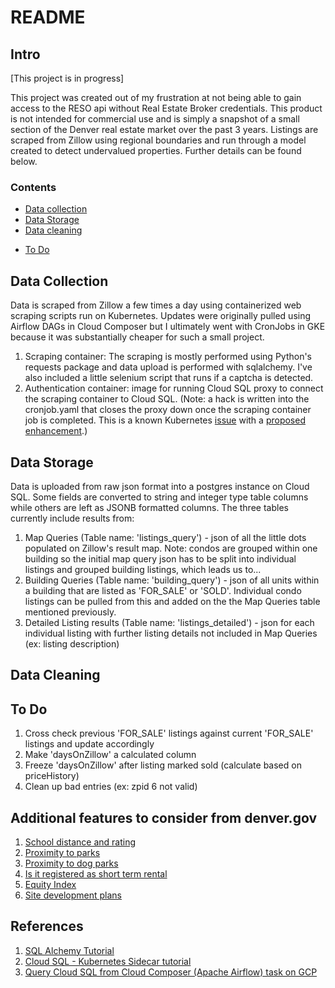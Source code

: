 # README
## Intro ##
[This project is in progress]

This project was created out of my frustration at not being able to gain access to the RESO api without Real Estate Broker credentials. This product is not intended for commercial use and is simply a snapshot of a small section of the Denver real estate market over the past 3 years. Listings are scraped from Zillow using regional boundaries and run through a model created to detect undervalued properties. Further details can be found below.

### Contents ###
* [Data collection](#data-collection)
* [Data Storage](#data-storage)
* [Data cleaning](#data-cleaning)
<!-- * [Feature selection](#feature-selection)
* [Recommendations](#recommendations)
* [Recommendation optimization](#recommendation-optimization)
* [Production](#production) -->
* [To Do](#to-do)

## Data Collection ##
Data is scraped from Zillow a few times a day using containerized web scraping scripts run on Kubernetes. Updates were originally pulled using Airflow DAGs in Cloud Composer but I ultimately went with CronJobs in GKE because it was substantially cheaper for such a small project.
1. Scraping container: The scraping is mostly performed using Python's requests package and data upload is performed with sqlalchemy. I've also included a little selenium script that runs if a captcha is detected.
2. Authentication container: image for running Cloud SQL proxy to connect the scraping container to Cloud SQL. (Note: a hack is written into the cronjob.yaml that closes the proxy down once the scraping container job is completed. This is a known Kubernetes [issue](https://github.com/kubernetes/kubernetes/issues/25908) with a [proposed enhancement](https://github.com/kubernetes/enhancements/issues/753).)

## Data Storage ##
Data is uploaded from raw json format into a postgres instance on Cloud SQL. Some fields are converted to string and integer type table columns while others are left as JSONB formatted columns. The three tables currently include results from:
1. Map Queries (Table name: 'listings_query') - json of all the little dots populated on Zillow's result map. Note: condos are grouped within one building so the initial map query json has to be split into individual listings and grouped building listings, which leads us to...
2. Building Queries (Table name: 'building_query') - json of all units within a building that are listed as 'FOR_SALE' or 'SOLD'. Individual condo listings can be pulled from this and added on the the Map Queries table mentioned previously.
3. Detailed Listing results (Table name: 'listings_detailed') - json for each individual listing with further listing details not included in Map Queries (ex: listing description)

## Data Cleaning ##

<!-- ## Feature Selection ##

## Recommendations ##

## Recommendation Optimization ##

## Production ## -->

## To Do ##
1. Cross check previous 'FOR_SALE' listings against current 'FOR_SALE' listings and update accordingly
2. Make 'daysOnZillow' a calculated column
3. Freeze 'daysOnZillow' after listing marked sold (calculate based on priceHistory)
4. Clean up bad entries (ex: zpid 6 not valid)

## Additional features to consider from denver.gov ##
1. [School distance and rating](https://www.greatschools.org/school?id=00506&state=CO)
2. [Proximity to parks](https://www.denvergov.org/opendata/dataset/city-and-county-of-denver-parks)
3. [Proximity to dog parks](https://www.denvergov.org/opendata/dataset/city-and-county-of-denver-dog-parks)
4. [Is it registered as short term rental](https://www.denvergov.org/opendata/dataset/city-and-county-of-denver-str-host-list-of-active-short-term-rentals)
5. [Equity Index](https://www.denvergov.org/opendata/dataset/city-and-county-of-denver-equity-index-2020-neighborhood)
6. [Site development plans](https://www.denvergov.org/opendata/dataset/city-and-county-of-denver-site-development-plans)


## References ##
1. [SQL Alchemy Tutorial](https://www.tutorialspoint.com/sqlalchemy/sqlalchemy_core_sql_expressions.htm)
2. [Cloud SQL - Kubernetes Sidecar tutorial](https://medium.com/google-cloud/connecting-cloud-sql-kubernetes-sidecar-46e016e07bb4)
3. [Query Cloud SQL from Cloud Composer (Apache Airflow) task on GCP](https://gist.github.com/Just1B/26d85511a053ce906ea4a2b02fbb3531)

<!-- docker build -t zillowScrape -->
<!-- docker tag zillowScrape gcr.io/$plenary-era-308716/zillowScrape -->
